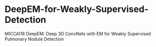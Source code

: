 # DeepEM-for-Weakly-Supervised-Detection
 MICCAI18 DeepEM: Deep 3D ConvNets with EM for Weakly Supervised Pulmonary Nodule Detection
